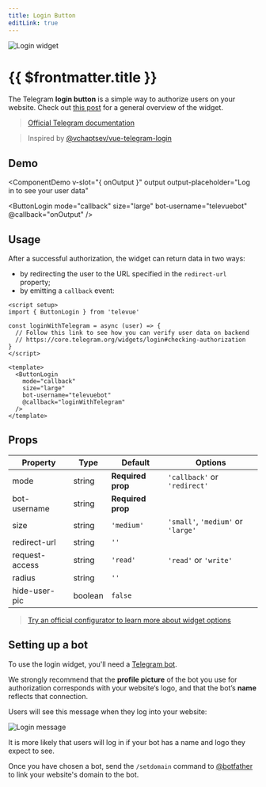 ```yaml
---
title: Login Button
editLink: true
---
```


<script setup>
  import ButtonLogin from '../../src/components/ButtonLogin.vue';
  import ComponentDemo from '../components/ComponentDemo.vue';
</script>

![Login widget](https://core.telegram.org/img/Widget_Login.svg)

# {{ $frontmatter.title }}

The Telegram **login button** is a simple way to authorize users on your website.
Check out [this post](https://telegram.org/blog/login) for a general overview of the widget.

> [Official Telegram documentation](https://core.telegram.org/widgets/login)

> Inspired by [@vchaptsev/vue-telegram-login](https://github.com/vchaptsev/vue-telegram-login)

## Demo

<ComponentDemo 
  v-slot="{ onOutput }" 
  output 
  output-placeholder="Log in to see your user data"
>
  <ButtonLogin 
    mode="callback" 
    size="large"
    bot-username="televuebot" 
    @callback="onOutput" 
  />
</ComponentDemo>

## Usage

After a successful authorization, the widget can return data in two ways:

- by redirecting the user to the URL specified in the `redirect-url` property;
- by emitting a `callback` event:

```vue
<script setup>
import { ButtonLogin } from 'televue'

const loginWithTelegram = async (user) => {
  // Follow this link to see how you can verify user data on backend
  // https://core.telegram.org/widgets/login#checking-authorization
}
</script>

<template>
  <ButtonLogin 
    mode="callback" 
    size="large"
    bot-username="televuebot" 
    @callback="loginWithTelegram" 
  />
</template>
```

## Props

| Property       | Type    | Default           | Options                            |
|----------------|---------|-------------------|------------------------------------|
| mode           | string  | **Required prop** | `'callback'` or `'redirect'`       |
| bot-username   | string  | **Required prop** |                                    |
| size           | string  | `'medium'`        | `'small'`, `'medium'` or `'large'` |
| redirect-url   | string  | `''`              |                                    |
| request-access | string  | `'read'`          | `'read'` or `'write'`              |
| radius         | string  | `''`              |                                    |
| hide-user-pic  | boolean | `false`           |                                    |

> [Try an official configurator to learn more about widget options](https://core.telegram.org/widgets/login#widget-configuration)

## Setting up a bot

To use the login widget, you'll need a [Telegram bot](https://core.telegram.org/bots#3-how-do-i-create-a-bot).

We strongly recommend that the **profile picture** of the bot you use for authorization corresponds with your website‘s 
logo, and that the bot’s **name** reflects that connection.

Users will see this message when they log into your website:

![Login message](https://core.telegram.org/file/811140220/1a02/WFoFUXRl_C8.20012/170c02fae7a0c638aa)

It is more likely that users will log in if your bot has a name and logo they expect to see.

Once you have chosen a bot, send the `/setdomain` command to [@botfather](https://t.me/botfather) to link your website's domain to the bot.
